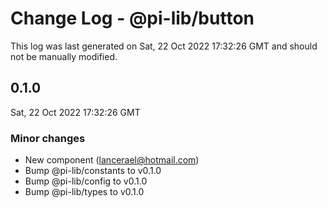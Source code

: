 # Change Log - @pi-lib/button

This log was last generated on Sat, 22 Oct 2022 17:32:26 GMT and should not be manually modified.

<!-- Start content -->

## 0.1.0

Sat, 22 Oct 2022 17:32:26 GMT

### Minor changes

- New component (lancerael@hotmail.com)
- Bump @pi-lib/constants to v0.1.0
- Bump @pi-lib/config to v0.1.0
- Bump @pi-lib/types to v0.1.0

